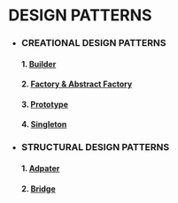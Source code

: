 # DESIGN PATTERNS

* ### CREATIONAL DESIGN PATTERNS
    #### 1. [Builder](https://github.com/Mnyu/design-patterns/blob/main/src/creational/_01_builder/builder.md)
    #### 2. [Factory & Abstract Factory](https://github.com/Mnyu/design-patterns/blob/main/src/creational/_02_factory_abstract_factory/factory.md)
    #### 3. [Prototype](https://github.com/Mnyu/design-patterns/blob/main/src/creational/_03_prototype/prototype.md)
    #### 4. [Singleton](https://github.com/Mnyu/design-patterns/blob/main/src/creational/_04_singleton/singleton.md)

* ### STRUCTURAL DESIGN PATTERNS
    #### 1. [Adpater](https://github.com/Mnyu/design-patterns/blob/main/src/structural/_01_adapter/adapter.md)
    #### 2. [Bridge](https://github.com/Mnyu/design-patterns/blob/main/src/structural/_02_bridge/bridge.md)